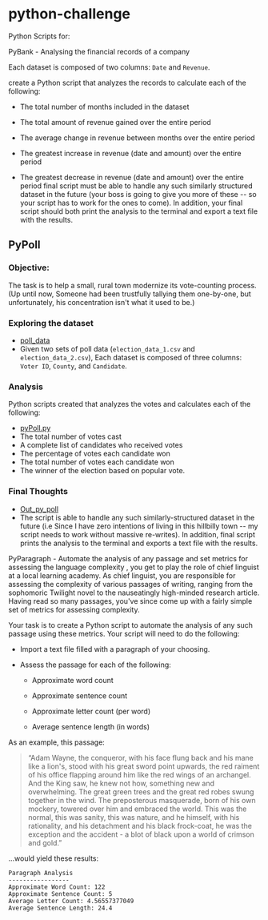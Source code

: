 # python-challenge
Python Scripts for:

PyBank - Analysing the financial records of a company

Each dataset is composed of two columns: `Date` and `Revenue`. 

create a Python script that analyzes the records to calculate each of the following:

* The total number of months included in the dataset

* The total amount of revenue gained over the entire period

* The average change in revenue between months over the entire period

* The greatest increase in revenue (date and amount) over the entire period

* The greatest decrease in revenue (date and amount) over the entire period
final script must be able to handle any such similarly structured dataset in the future (your boss is going to give you more of these -- so your script has to work for the ones to come). In addition, your final script should both print the analysis to the terminal and export a text file with the results.


## PyPoll 

### Objective:
The task is to help a small, rural town modernize its vote-counting process. (Up until now, Someone had been trustfully tallying them one-by-one, but unfortunately, his concentration isn't what it used to be.)

### Exploring the dataset 
* [poll_data](pyPoll/pyPoll.csv)
* Given two sets of poll data (`election_data_1.csv` and `election_data_2.csv`), Each dataset is composed of three columns: 
`Voter ID`, `County`, and `Candidate`.

### Analysis
Python scripts created  that analyzes the votes and calculates each of the following:
* [pyPoll.py](pyPoll/pyPoll.py)
* The total number of votes cast
* A complete list of candidates who received votes
* The percentage of votes each candidate won
* The total number of votes each candidate won
* The winner of the election based on popular vote.

### Final Thoughts
* [Out_py_poll](pyPoll/Out_Py_Poll.txt)
* The script is able to handle any such similarly-structured dataset in the future (i.e Since I have zero intentions of living in this hillbilly town -- my script needs to work without massive re-writes). In addition, final script prints the analysis to the terminal and exports a text file with the results.


PyParagraph - Automate the analysis of any passage and set metrics for assessing the language complexity
, you get to play the role of chief linguist at a local learning academy. As chief linguist, you are responsible for assessing the complexity of various passages of writing, ranging from the sophomoric Twilight novel to the nauseatingly high-minded research article. Having read so many passages, you've since come up with a fairly simple set of metrics for assessing complexity.

Your task is to create a Python script to automate the analysis of any such passage using these metrics. Your script will need to do the following:

* Import a text file filled with a paragraph of your choosing.

* Assess the passage for each of the following:

  * Approximate word count

  * Approximate sentence count

  * Approximate letter count (per word)

  * Average sentence length (in words)

As an example, this passage:

> “Adam Wayne, the conqueror, with his face flung back and his mane like a lion's, stood with his great sword point upwards, the red raiment of his office flapping around him like the red wings of an archangel. And the King saw, he knew not how, something new and overwhelming. The great green trees and the great red robes swung together in the wind. The preposterous masquerade, born of his own mockery, towered over him and embraced the world. This was the normal, this was sanity, this was nature, and he himself, with his rationality, and his detachment and his black frock-coat, he was the exception and the accident - a blot of black upon a world of crimson and gold.”

...would yield these results:

```
Paragraph Analysis
-----------------
Approximate Word Count: 122
Approximate Sentence Count: 5
Average Letter Count: 4.56557377049
Average Sentence Length: 24.4
```

